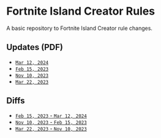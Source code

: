 # Fortnite Island Creator Rules

A basic repository to Fortnite Island Creator rule changes.

## Updates (PDF)

- [`Mar 12, 2024`]()
- [`Feb 15, 2023`]()
- [`Nov 10, 2023`]()
- [`Mar 22, 2023`]()

## Diffs

- [`Feb 15, 2023` - `Mar 12, 2024`](https://github.com/kbfngg/fn-island-creator-rules/commit/0dd079ebd07617307ee2bfb93a910f7499edadf0)
- [`Nov 10, 2023` - `Feb 15, 2023`](https://github.com/kbfngg/fn-island-creator-rules/commit/07b92fedc3d6ff41d44dcf025755f93631ef0f66)
- [`Mar 22, 2023` - `Nov 10, 2023`](https://github.com/kbfngg/fn-island-creator-rules/commit/de12400b0d70dc931827ef662129c8015777c489)
